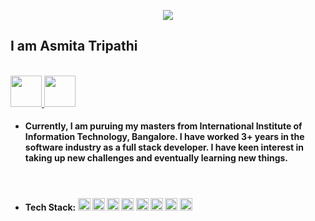 
<p align="center" style="background-image: url('https://www.google.com/url?sa=i&url=https%3A%2F%2Fwww.freepik.com%2Fphotos%2Flion&psig=AOvVaw1v3To8IByDARld-M2juQZh&ust=1708433599414000&source=images&cd=vfe&opi=89978449&ved=0CBMQjRxqFwoTCKCytKG5t4QDFQAAAAAdAAAAABAE')">
<img src="https://capsule-render.vercel.app/api?type=venom&color=gradient&height=300&section=header&text=Hey%20There!&fontSize=90&animation=fadeIn" />
<h2>I am Asmita Tripathi </h2><br>
<a href="https://www.linkedin.com/in/asmita-tripathi-51a1021a6/">
  <img height="50" src="https://www.google.com/imgres?imgurl=https%3A%2F%2Flookaside.fbsbx.com%2Flookaside%2Fcrawler%2Fmedia%2F%3Fmedia_id%3D100064791783953&tbnid=cylHFzSoGlkbzM&vet=12ahUKEwjltN-ksbyEAxWH6DgGHcZLBoAQMygAegQIARBx..i&imgrefurl=https%3A%2F%2Fwww.facebook.com%2FLinkedInIndia%2F&docid=YDboigPxBP2OsM&w=1024&h=1024&q=linkedIn&client=ubuntu-sn&ved=2ahUKEwjltN-ksbyEAxWH6DgGHcZLBoAQMygAegQIARBx"/>
</a>
<a href="asmita.tripa2004thi@gmail.com">
  <img height="50" src="https://www.google.com/imgres?imgurl=https%3A%2F%2Fstatic.wikia.nocookie.net%2Fgoogle%2Fimages%2F7%2F72%2FLogo-gmail.png%2Frevision%2Flatest%3Fcb%3D20201214214241&tbnid=ab3UE-B4aCw0-M&vet=12ahUKEwju-fK7sbyEAxXW-jgGHfATDYcQMygCegQIARB2..i&imgrefurl=https%3A%2F%2Fgoogle.fandom.com%2Fwiki%2FGmail&docid=ReWnJVEZ3lRsjM&w=384&h=384&q=gmail&client=ubuntu-sn&ved=2ahUKEwju-fK7sbyEAxXW-jgGHfATDYcQMygCegQIARB2"/>
</a>
<br>
<ul>
  <li><h4>Currently, I am puruing my masters from International Institute of Information Technology, Bangalore. I have worked 3+ years in the software industry as a full stack developer. I have keen interest in taking up new challenges and eventually learning new things.</h4><br></li>
  <li><h4>Tech Stack: <img height="20" src="https://www.flaticon.com/free-icon/java_919854"> <img height="20" src="https://www.flaticon.com/free-icon/python_5968350"> <img height="20" src="https://www.flaticon.com/free-icon/letter-c_3665923"> <img height="20" src="https://www.flaticon.com/free-icon/c_6132222"> <img height="20" src="https://www.flaticon.com/free-icon/atom_3459528"> <img height="20" src="https://www.flaticon.com/free-icon/docker_919853"> <img height="20" src="https://as1.ftcdn.net/v2/jpg/03/52/67/82/1000_F_352678266_NFcwIwhhY76mkQItT4lCxyxcCTP3LgvY.jpg"> <img height="20" src="![image](https://github.com/Ashmi2004/Ashmi2004/assets/54304633/36f5b2a6-8934-458b-9c36-b461bab8e98d)
"> </h4></li>
  
</ul>
  


</p>


